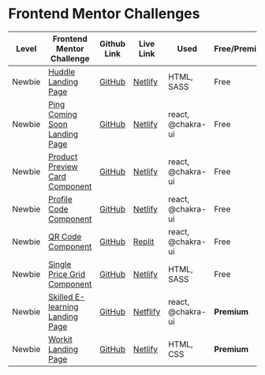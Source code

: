 # Frontend Mentor Challenges

| Level  | Frontend Mentor Challenge                                                                                            | Github Link                                              | Live Link                                                                | Used              | Free/Premium |
|--------|----------------------------------------------------------------------------------------------------------------------|----------------------------------------------------------|--------------------------------------------------------------------------|-------------------|--------------|
| Newbie | [Huddle Landing Page](https://www.frontendmentor.io/challenges/huddle-landing-page-with-a-single-introductory-section-B_2Wvxgi0) | [GitHub](/newbie/huddle-landing-page)                    | [Netlify](https://fem-huddle-landing-page-ag.netlify.app/)               | HTML, SASS        | Free |
| Newbie | [Ping Coming Soon Landing Page](https://www.frontendmentor.io/challenges/ping-single-column-coming-soon-page-5cadd051fec04111f7b848da) | [GitHub](/newbie/ping-coming-soon-page)                  | [Netlify](https://fem-ping-coming-soon-page-ag.netlify.app/)             | react, @chakra-ui | Free |
| Newbie | [Product Preview Card Component](https://www.frontendmentor.io/challenges/product-preview-card-component-GO7UmttRfa) | [GitHub](/newbie/product-preview-card-component-main)    | [Netlify](https://fem-product-preview-card-component-ag.netlify.app/)    | react, @chakra-ui | Free         |
| Newbie | [Profile Code Component](https://www.frontendmentor.io/challenges/profile-card-component-cfArpWshJ)                  | [GitHub](/newbie/profile-card-component-main)            | [Netlify](https://fem-profile-component-main.netlify.app/)               | react, @chakra-ui | Free         |
| Newbie | [QR Code Component](https://www.frontendmentor.io/challenges/qr-code-component-iux_sIO_H/)                           | [GitHub](/newbie/qr-code-component)                      | [Replit](https://frontendmentor-qr-code-component.toolsareplit.repl.co/) | react, @chakra-ui | Free         |
| Newbie | [Single Price Grid Component](https://www.frontendmentor.io/challenges/single-price-grid-component-5ce41129d0ff452fec5abbbc) | [GitHub](/newbie/single-price-grid-component)            | [Netlify](https://fem-single-price-grid-component-ag.netlify.app/)       | HTML, SASS        | Free |
| Newbie | [Skilled E-learning Landing Page](https://www.frontendmentor.io/challenges/skilled-elearning-landing-page-S1ObDrZ8q) | [GitHub](/newbie/premium-skilled-elearning-landing-page) | [Netflify](https://fem-premium-skilled-landing-page-ag.netlify.app/)     | react, @chakra-ui | **Premium**  |
| Newbie | [Workit Landing Page](https://www.frontendmentor.io/challenges/workit-landing-page-2fYnyle5lu/) | [GitHub](/newbie/premium-workit-landing-page)            | [Netlify](https://fem-premium-workit-landing-page-ag.netlify.app)        | HTML, CSS         | **Premium**  |
